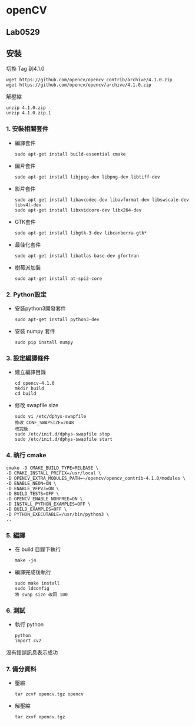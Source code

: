 # openCV
## Lab0529
## 安裝  
切換 Tag 到4.1.0

    wget https://github.com/opencv/opencv_contrib/archive/4.1.0.zip     
    wget https://github.com/opencv/opencv/archive/4.1.0.zip

解壓縮    

    unzip 4.1.0.zip
    unzip 4.1.0.zip.1 

### 1. 安裝相關套件

* 編譯套件

      sudo apt-get install build-essential cmake
       
* 圖片套件

      sudo apt-get install libjpeg-dev libpng-dev libtiff-dev
* 影片套件

      sudo apt-get install libavcodec-dev libavformat-dev libswscale-dev libv4l-dev
      sudo apt-get install libxvidcore-dev libx264-dev
       
* GTK套件

      sudo apt-get install libgtk-3-dev libcanberra-gtk*
       
* 最佳化套件

      sudo apt-get install libatlas-base-dev gfortran
       
* 樹莓派加裝

      sudo apt-get install at-spi2-core  

### 2. Python設定

* 安裝python3開發套件

      sudo apt-get install python3-dev
             
* 安裝 numpy 套件

      sudo pip install numpy

### 3. 設定編譯條件

* 建立編譯目錄

      cd opencv-4.1.0
      mkdir build
      cd build
       
* 修改 swapfile size

      sudo vi /etc/dphys-swapfile
      修改 CONF_SWAPSIZE=2048
      改完後
      sudo /etc/init.d/dphys-swapfile stop
      sudo /etc/init.d/dphys-swapfile start
       
### 4. 執行 cmake

    cmake -D CMAKE_BUILD_TYPE=RELEASE \
    -D CMAKE_INSTALL_PREFIX=/usr/local \
    -D OPENCV_EXTRA_MODULES_PATH=~/opencv/opencv_contrib-4.1.0/modules \
    -D ENABLE_NEON=ON \
    -D ENABLE_VFPV3=ON \
    -D BUILD_TESTS=OFF \
    -D OPENCV_ENABLE_NONFREE=ON \
    -D INSTALL_PYTHON_EXAMPLES=OFF \
    -D BUILD_EXAMPLES=OFF \
    -D PYTHON_EXECUTABLE=/usr/bin/python3 \
    ..
       
### 5. 編譯

* 在 build 目錄下執行

      make -j4
       
 * 編譯完成後執行

       sudo make install
       sudo ldconfig
       將 swap size 改回 100   
              
### 6. 測試

 * 執行 python
 
       python
       import cv2
沒有錯誤訊息表示成功
       
### 7. 備分資料

 * 壓縮
 
       tar zcvf opencv.tgz opencv
       
 * 解壓縮
 
       tar zxvf opencv.tgz



       
  
       
    
